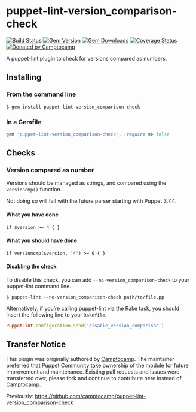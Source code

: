 puppet-lint-version_comparison-check
====================================

[![Build Status](https://img.shields.io/travis/puppet-community/puppet-lint-version_comparison-check.svg)](https://travis-ci.org/puppet-community/puppet-lint-version_comparison-check)
[![Gem Version](https://img.shields.io/gem/v/puppet-lint-version_comparison-check.svg)](https://rubygems.org/gems/puppet-lint-version_comparison-check)
[![Gem Downloads](https://img.shields.io/gem/dt/puppet-lint-version_comparison-check.svg)](https://rubygems.org/gems/puppet-lint-version_comparison-check)
[![Coverage Status](https://img.shields.io/coveralls/puppet-community/puppet-lint-version_comparison-check.svg)](https://coveralls.io/r/puppet-community/puppet-lint-version_comparison-check?branch=master)
[![Donated by Camptocamp](https://img.shields.io/badge/donated%20by-camptocamp-fb7047.svg)](#transfer-notice)

A puppet-lint plugin to check for versions compared as numbers.

## Installing

### From the command line

```shell
$ gem install puppet-lint-version_comparison-check
```

### In a Gemfile

```ruby
gem 'puppet-lint-version_comparison-check', :require => false
```

## Checks

### Version compared as number

Versions should be managed as strings, and compared using the `versioncmp()` function.

Not doing so will fail with the future parser starting with Puppet 3.7.4.

#### What you have done

```puppet
if $version >= 4 { }
```

#### What you should have done

```puppet
if versioncmp($version, '4') >= 0 { }
```

#### Disabling the check

To disable this check, you can add `--no-version_comparison-check` to your puppet-lint command line.

```shell
$ puppet-lint --no-version_comparison-check path/to/file.pp
```

Alternatively, if you’re calling puppet-lint via the Rake task, you should insert the following line to your `Rakefile`.

```ruby
PuppetLint.configuration.send('disable_version_comparison')
```

## Transfer Notice

This plugin was originally authored by [Camptocamp](http://www.camptocamp.com).
The maintainer preferred that Puppet Community take ownership of the module for future improvement and maintenance.
Existing pull requests and issues were transferred over, please fork and continue to contribute here instead of Camptocamp.

Previously: https://github.com/camptocamp/puppet-lint-version_comparison-check
